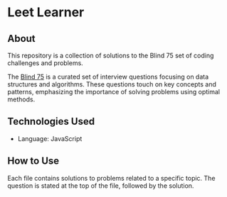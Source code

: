 # Leet Learner

## About

This repository is a collection of solutions to the Blind 75 set of coding challenges and problems.

The [Blind 75](https://leetcode.com/list/xi4ci4ig/) is a curated set of interview questions focusing on data structures and algorithms. These questions touch on key concepts and patterns, emphasizing the importance of solving problems using optimal methods.

## Technologies Used

- Language: JavaScript

## How to Use

Each file contains solutions to problems related to a specific topic. The question is stated at the top of the file, followed by the solution.
